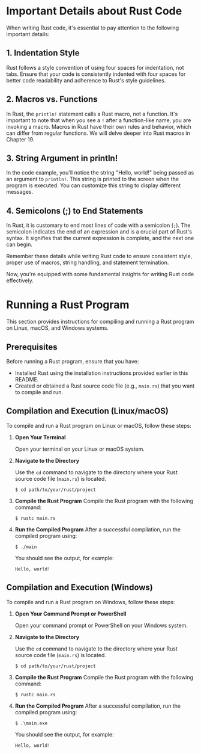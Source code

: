 # Important Details about Rust Code

When writing Rust code, it's essential to pay attention to the following important details:

## 1. Indentation Style

Rust follows a style convention of using four spaces for indentation, not tabs. Ensure that your code is consistently indented with four spaces for better code readability and adherence to Rust's style guidelines.

## 2. Macros vs. Functions

In Rust, the `println!` statement calls a Rust macro, not a function. It's important to note that when you see a `!` after a function-like name, you are invoking a macro. Macros in Rust have their own rules and behavior, which can differ from regular functions. We will delve deeper into Rust macros in Chapter 19.

## 3. String Argument in println!

In the code example, you'll notice the string "Hello, world!" being passed as an argument to `println!`. This string is printed to the screen when the program is executed. You can customize this string to display different messages.

## 4. Semicolons (;) to End Statements

In Rust, it is customary to end most lines of code with a semicolon (`;`). The semicolon indicates the end of an expression and is a crucial part of Rust's syntax. It signifies that the current expression is complete, and the next one can begin.

Remember these details while writing Rust code to ensure consistent style, proper use of macros, string handling, and statement termination.

Now, you're equipped with some fundamental insights for writing Rust code effectively.

# Running a Rust Program

This section provides instructions for compiling and running a Rust program on Linux, macOS, and Windows systems.

## Prerequisites

Before running a Rust program, ensure that you have:

- Installed Rust using the installation instructions provided earlier in this README.
- Created or obtained a Rust source code file (e.g., `main.rs`) that you want to compile and run.

## Compilation and Execution (Linux/macOS)

To compile and run a Rust program on Linux or macOS, follow these steps:

1. **Open Your Terminal**

   Open your terminal on your Linux or macOS system.

2. **Navigate to the Directory**

   Use the `cd` command to navigate to the directory where your Rust source code file (`main.rs`) is located.

   ```shell
   $ cd path/to/your/rust/project
   ```

3. **Compile the Rust Program**
   Compile the Rust program with the following command:

   ```shell
   $ rustc main.rs
   ```

4. **Run the Compiled Program**
   After a successful compilation, run the compiled program using:

   ```shell
   $ ./main
   ```

   You should see the output, for example:

   ```
   Hello, world!
   ```

## Compilation and Execution (Windows)

To compile and run a Rust program on Windows, follow these steps:

1. **Open Your Command Prompt or PowerShell**

   Open your command prompt or PowerShell on your Windows system.

2. **Navigate to the Directory**

   Use the `cd` command to navigate to the directory where your Rust source code file (`main.rs`) is located.

   ```shell
   $ cd path/to/your/rust/project
   ```

3. **Compile the Rust Program**
   Compile the Rust program with the following command:

   ```shell
   $ rustc main.rs
   ```

4. **Run the Compiled Program**
   After a successful compilation, run the compiled program using:

   ```shell
   $ .\main.exe
   ```

   You should see the output, for example:

   ```
   Hello, world!
   ```
